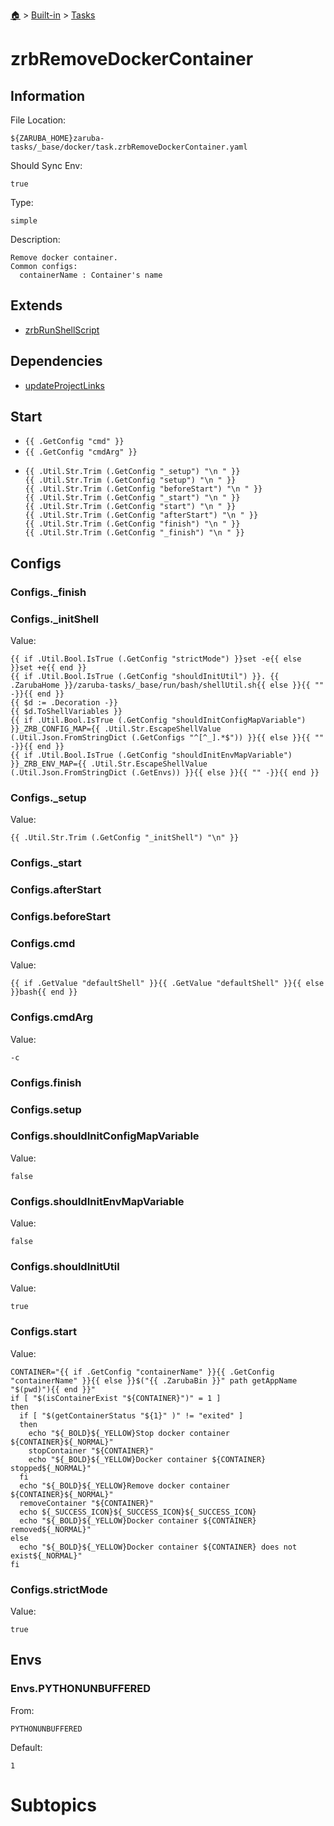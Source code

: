 <!--startTocHeader-->
[🏠](../../README.md) > [Built-in](../README.md) > [Tasks](README.md)
# zrbRemoveDockerContainer
<!--endTocHeader-->


## Information

File Location:

    ${ZARUBA_HOME}zaruba-tasks/_base/docker/task.zrbRemoveDockerContainer.yaml

Should Sync Env:

    true

Type:

    simple

Description:

    Remove docker container.
    Common configs:
      containerName : Container's name



## Extends

- [zrbRunShellScript](zrb-run-shell-script.md)


## Dependencies

- [updateProjectLinks](update-project-links.md)


## Start

- `{{ .GetConfig "cmd" }}`
- `{{ .GetConfig "cmdArg" }}`
-
    ```
    {{ .Util.Str.Trim (.GetConfig "_setup") "\n " }}
    {{ .Util.Str.Trim (.GetConfig "setup") "\n " }}
    {{ .Util.Str.Trim (.GetConfig "beforeStart") "\n " }}
    {{ .Util.Str.Trim (.GetConfig "_start") "\n " }}
    {{ .Util.Str.Trim (.GetConfig "start") "\n " }}
    {{ .Util.Str.Trim (.GetConfig "afterStart") "\n " }}
    {{ .Util.Str.Trim (.GetConfig "finish") "\n " }}
    {{ .Util.Str.Trim (.GetConfig "_finish") "\n " }}

    ```


## Configs


### Configs._finish


### Configs._initShell

Value:

    {{ if .Util.Bool.IsTrue (.GetConfig "strictMode") }}set -e{{ else }}set +e{{ end }}
    {{ if .Util.Bool.IsTrue (.GetConfig "shouldInitUtil") }}. {{ .ZarubaHome }}/zaruba-tasks/_base/run/bash/shellUtil.sh{{ else }}{{ "" -}}{{ end }}
    {{ $d := .Decoration -}}
    {{ $d.ToShellVariables }}
    {{ if .Util.Bool.IsTrue (.GetConfig "shouldInitConfigMapVariable") }}_ZRB_CONFIG_MAP={{ .Util.Str.EscapeShellValue (.Util.Json.FromStringDict (.GetConfigs "^[^_].*$")) }}{{ else }}{{ "" -}}{{ end }}
    {{ if .Util.Bool.IsTrue (.GetConfig "shouldInitEnvMapVariable") }}_ZRB_ENV_MAP={{ .Util.Str.EscapeShellValue (.Util.Json.FromStringDict (.GetEnvs)) }}{{ else }}{{ "" -}}{{ end }}



### Configs._setup

Value:

    {{ .Util.Str.Trim (.GetConfig "_initShell") "\n" }}


### Configs._start


### Configs.afterStart


### Configs.beforeStart


### Configs.cmd

Value:

    {{ if .GetValue "defaultShell" }}{{ .GetValue "defaultShell" }}{{ else }}bash{{ end }}


### Configs.cmdArg

Value:

    -c


### Configs.finish


### Configs.setup


### Configs.shouldInitConfigMapVariable

Value:

    false


### Configs.shouldInitEnvMapVariable

Value:

    false


### Configs.shouldInitUtil

Value:

    true


### Configs.start

Value:

    CONTAINER="{{ if .GetConfig "containerName" }}{{ .GetConfig "containerName" }}{{ else }}$("{{ .ZarubaBin }}" path getAppName "$(pwd)"){{ end }}"
    if [ "$(isContainerExist "${CONTAINER}")" = 1 ]
    then
      if [ "$(getContainerStatus "${1}" )" != "exited" ]
      then
        echo "${_BOLD}${_YELLOW}Stop docker container ${CONTAINER}${_NORMAL}"
        stopContainer "${CONTAINER}" 
        echo "${_BOLD}${_YELLOW}Docker container ${CONTAINER} stopped${_NORMAL}"
      fi
      echo "${_BOLD}${_YELLOW}Remove docker container ${CONTAINER}${_NORMAL}"
      removeContainer "${CONTAINER}" 
      echo ${_SUCCESS_ICON}${_SUCCESS_ICON}${_SUCCESS_ICON}
      echo "${_BOLD}${_YELLOW}Docker container ${CONTAINER} removed${_NORMAL}"
    else
      echo "${_BOLD}${_YELLOW}Docker container ${CONTAINER} does not exist${_NORMAL}"
    fi



### Configs.strictMode

Value:

    true


## Envs


### Envs.PYTHONUNBUFFERED

From:

    PYTHONUNBUFFERED

Default:

    1



# Subtopics
<!--startTocSubtopic-->
<!--endTocSubtopic-->